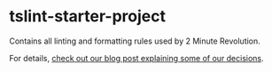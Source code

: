 # tslint-starter-project
Contains all linting and formatting rules used by 2 Minute Revolution.

For details, [check out our blog post explaining some of our decisions](https://medium.com/2-minute-revolution-developer-blog/our-full-linting-and-commit-setup-for-typescript-prettier-tslint-lint-staged-husky-e442ad3f4be).
